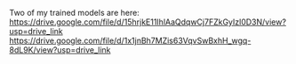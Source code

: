 Two of my trained models are here: 
https://drive.google.com/file/d/15hrjkE11IhlAaQdqwCj7FZkGyIzl0D3N/view?usp=drive_link
https://drive.google.com/file/d/1x1jnBh7MZis63VqvSwBxhH_wgq-8dL9K/view?usp=drive_link